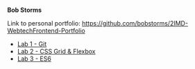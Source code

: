 **Bob Storms**

Link to personal portfolio: https://github.com/bobstorms/2IMD-WebtechFrontend-Portfolio
- [Lab 1 - Git](https://github.com/bobstorms/2IMD-WebtechFrontend-Portfolio/tree/main/Lab1%20-%20Git)
- [Lab 2 - CSS Grid & Flexbox](https://github.com/bobstorms/2IMD-WebtechFrontend-Portfolio/tree/main/Lab2%20-%20CSS%20Grid%20%26%20Flexbox)
- [Lab 3 - ES6](https://github.com/bobstorms/2IMD-WebtechFrontend-Portfolio/tree/main/Lab3%20-%20ES6)